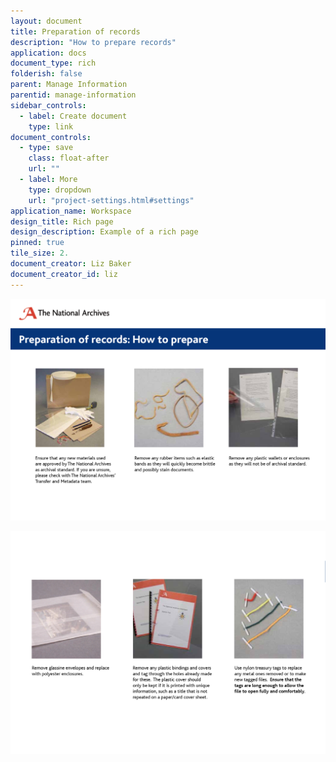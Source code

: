```yaml
---
layout: document
title: Preparation of records
description: "How to prepare records"
application: docs
document_type: rich
folderish: false
parent: Manage Information
parentid: manage-information
sidebar_controls:
  - label: Create document
    type: link
document_controls:
  - type: save
    class: float-after
    url: ""
  - label: More
    type: dropdown
    url: "project-settings.html#settings"
application_name: Workspace
design_title: Rich page
design_description: Example of a rich page
pinned: true
tile_size: 2.
document_creator: Liz Baker
document_creator_id: liz
---
```



![image](/media/prepare-records/how-to-prepare-0.jpg)

![image](/media/prepare-records/how-to-prepare-1.jpg)
